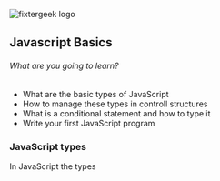 ![fixtergeek logo](https://fixter.camp/static/media/geek_completo.7e1e87a7.png)
## Javascript Basics

###### What are you going to learn?
* What are the basic types of JavaScript
* How to manage these types in controll structures
* What is a conditional statement and how to type it
* Write your first JavaScript program
  
### JavaScript types

In JavaScript the types

